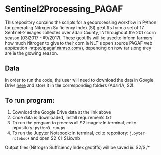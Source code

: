 # Sentinel2Processing_PAGAF
This repository contains the scripts for a geoprocessing workflow in Python for generating Nitrogen Sufficiency Index (SI) geotiffs from a set of 17 Sentinel-2 images collected over Adair County, IA throughout the 2017 corn season (03/2017 - 09/2017). These geotiffs will be used to inform farmers how much Nitrogen to give to their corn in NLT's open source PAGAF web application (https://pagaf.nltmso.com/), depending on how far along they are in the growing season.

## Data
In order to run the code, the user will need to download the data in Google Drive [here](https://drive.google.com/drive/folders/1Z-Lx7nn8cJ75duBPO8Hxho4jfQkWxyfn?usp=sharing) and store it in the corresponding folders (AdairIA, S2).

## To run program:
1. Download the Google Drive data at the link above
2. Once data is downloaded, install requirements.txt 
3. To run the program to process all S2 images: In terminal, cd to repository: `python3 run.py`
5. To run the Jupyter Notebook: In terminal, cd to repository: `jupyter notebook` and open S2_CI_SI.ipynb


Output files (Nitrogen Sufficiency Index geotiffs) will be saved in: S2/SI/*
